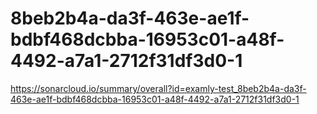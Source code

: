 # 8beb2b4a-da3f-463e-ae1f-bdbf468dcbba-16953c01-a48f-4492-a7a1-2712f31df3d0-1
https://sonarcloud.io/summary/overall?id=examly-test_8beb2b4a-da3f-463e-ae1f-bdbf468dcbba-16953c01-a48f-4492-a7a1-2712f31df3d0-1
